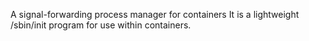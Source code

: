 A signal-forwarding process manager for containers
It is a lightweight /sbin/init program for use within containers.
